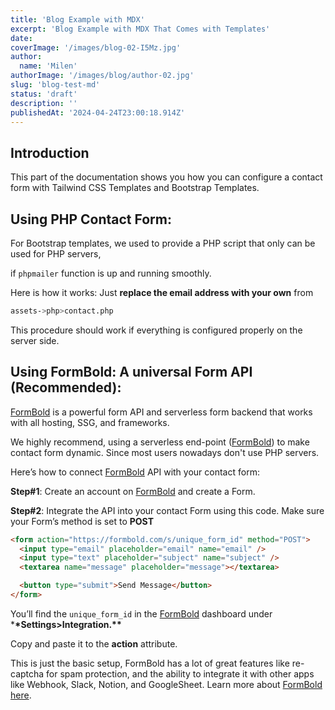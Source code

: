 ```yaml
---
title: 'Blog Example with MDX'
excerpt: 'Blog Example with MDX That Comes with Templates'
date:
coverImage: '/images/blog-02-I5Mz.jpg'
author:
  name: 'Milen'
authorImage: '/images/blog/author-02.jpg'
slug: 'blog-test-md'
status: 'draft'
description: ''
publishedAt: '2024-04-24T23:00:18.914Z'
---
```


## Introduction

This part of the documentation shows you how you can configure a contact form with Tailwind CSS Templates and Bootstrap Templates.

## Using PHP Contact Form:

For Bootstrap templates, we used to provide a PHP script that only can be used for PHP servers,

if `phpmailer` function is up and running smoothly.

Here is how it works: Just **replace the email address with your own** from

```bash
assets->php>contact.php
```

This procedure should work if everything is configured properly on the server side.

## Using FormBold: A universal Form API (Recommended):

[FormBold](https://formbold.com/) is a powerful form API and serverless form backend that works with all hosting, SSG, and frameworks.

We highly recommend, using a serverless end-point ([FormBold](https://formbold.com/)) to make contact form dynamic. Since most users nowadays don't use PHP servers.

Here’s how to connect [FormBold](https://formbold.com/) API with your contact form:

**Step#1**: Create an account on [FormBold](https://formbold.com/) and create a Form.

**Step#2**: Integrate the API into your contact Form using this code. Make sure your Form’s method is set to **POST**

```html
<form action="https://formbold.com/s/unique_form_id" method="POST">
  <input type="email" placeholder="email" name="email" />
  <input type="text" placeholder="subject" name="subject" />
  <textarea name="message" placeholder="message"></textarea>

  <button type="submit">Send Message</button>
</form>
```

You’ll find the `unique_form_id` in the [FormBold](https://formbold.com/) dashboard under \***\*Settings&gt;Integration.\*\***

Copy and paste it to the **action** attribute.

This is just the basic setup, FormBold has a lot of great features like re-captcha for spam protection, and the ability to integrate it with other apps like Webhook, Slack, Notion, and GoogleSheet. Learn more about [FormBold](https://formbold.com/) [here](https://formbold.com/).